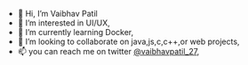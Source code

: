 - 👋 Hi, I’m Vaibhav Patil
- 👀 I’m interested in UI/UX,
- 🌱 I’m currently learning Docker,
- 💞️ I’m looking to collaborate on java,js,c,c++,or web projects,
- 📫 you can reach me on twitter [@vaibhavpatil_27](https://twitter.com/vaibhavpatil_27),

<!---
vaibhavpatil27/vaibhavpatil27 is a ✨ special ✨ repository because its `README.md` (this file) appears on your GitHub profile.
You can click the Preview link to take a look at your changes.
--->
